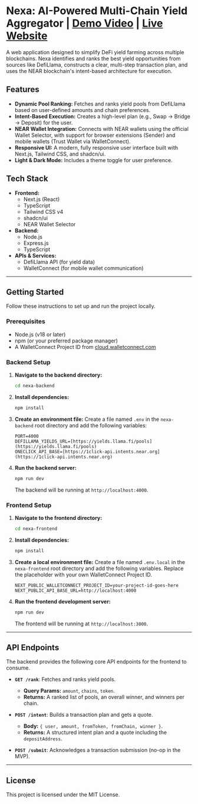 # Nexa: AI-Powered Multi-Chain Yield Aggregator | [Demo Video](https://youtu.be/0vUTFah5Gs4) | [Live Website](https://nexa-three-eta.vercel.app/)

A web application designed to simplify DeFi yield farming across multiple blockchains. Nexa identifies and ranks the best yield opportunities from sources like DefiLlama, constructs a clear, multi-step transaction plan, and uses the NEAR blockchain's intent-based architecture for execution.

## Features

-   **Dynamic Pool Ranking:** Fetches and ranks yield pools from DefiLlama based on user-defined amounts and chain preferences.
-   **Intent-Based Execution:** Creates a high-level plan (e.g., Swap → Bridge → Deposit) for the user.
-   **NEAR Wallet Integration:** Connects with NEAR wallets using the official Wallet Selector, with support for browser extensions (Sender) and mobile wallets (Trust Wallet via WalletConnect).
-   **Responsive UI:** A modern, fully responsive user interface built with Next.js, Tailwind CSS, and shadcn/ui.
-   **Light & Dark Mode:** Includes a theme toggle for user preference.

## Tech Stack

-   **Frontend:**
    -   Next.js (React)
    -   TypeScript
    -   Tailwind CSS v4
    -   shadcn/ui
    -   NEAR Wallet Selector
-   **Backend:**
    -   Node.js
    -   Express.js
    -   TypeScript
-   **APIs & Services:**
    -   DefiLlama API (for yield data)
    -   WalletConnect (for mobile wallet communication)

---
## Getting Started

Follow these instructions to set up and run the project locally.

### Prerequisites

-   Node.js (v18 or later)
-   npm (or your preferred package manager)
-   A WalletConnect Project ID from [cloud.walletconnect.com](https://cloud.walletconnect.com/)

### Backend Setup

1.  **Navigate to the backend directory:**
    ```bash
    cd nexa-backend
    ```

2.  **Install dependencies:**
    ```bash
    npm install
    ```

3.  **Create an environment file:**
    Create a file named `.env` in the `nexa-backend` root directory and add the following variables:
    ```
    PORT=4000
    DEFILLAMA_YIELDS_URL=[https://yields.llama.fi/pools](https://yields.llama.fi/pools)
    ONECLICK_API_BASE=[https://1click-api.intents.near.org](https://1click-api.intents.near.org)
    ```

4.  **Run the backend server:**
    ```bash
    npm run dev
    ```
    The backend will be running at `http://localhost:4000`.

### Frontend Setup

1.  **Navigate to the frontend directory:**
    ```bash
    cd nexa-frontend
    ```

2.  **Install dependencies:**
    ```bash
    npm install
    ```

3.  **Create a local environment file:**
    Create a file named `.env.local` in the `nexa-frontend` root directory and add the following variables. Replace the placeholder with your own WalletConnect Project ID.
    ```
    NEXT_PUBLIC_WALLETCONNECT_PROJECT_ID=your-project-id-goes-here
    NEXT_PUBLIC_API_BASE_URL=http://localhost:4000
    ```

4.  **Run the frontend development server:**
    ```bash
    npm run dev
    ```
    The frontend will be running at `http://localhost:3000`.

---
## API Endpoints

The backend provides the following core API endpoints for the frontend to consume.

-   **`GET /rank`**: Fetches and ranks yield pools.
    -   **Query Params:** `amount`, `chains`, `token`.
    -   **Returns:** A ranked list of pools, an overall winner, and winners per chain.

-   **`POST /intent`**: Builds a transaction plan and gets a quote.
    -   **Body:** `{ user, amount, fromToken, fromChain, winner }`.
    -   **Returns:** A structured intent plan and a quote including the `depositAddress`.

-   **`POST /submit`**: Acknowledges a transaction submission (no-op in the MVP).

---
## License

This project is licensed under the MIT License.